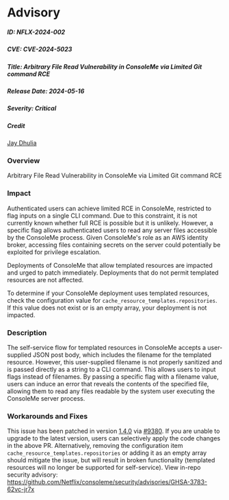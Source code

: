 # Advisory
##### ID: NFLX-2024-002

##### CVE: CVE-2024-5023

##### Title: Arbitrary File Read Vulnerability in ConsoleMe via Limited Git command RCE

##### Release Date: 2024-05-16

##### Severity: Critical

##### Credit
[Jay Dhulia](https://github.com/jaydhulia)

### Overview

Arbitrary File Read Vulnerability in ConsoleMe via Limited Git command RCE
### Impact

Authenticated users can achieve limited RCE in ConsoleMe, restricted to flag inputs on a single CLI command. Due to this constraint, it is not currently known whether full RCE is possible but it is unlikely. 
However, a specific flag allows authenticated users to read any server files accessible by the ConsoleMe process. Given ConsoleMe's role as an AWS identity broker, accessing files containing secrets on the server could potentially be exploited for privilege escalation.

Deployments of ConsoleMe that allow templated resources are impacted and urged to patch immediately. Deployments that do not permit templated resources are not affected.

To determine if your ConsoleMe deployment uses templated resources, check the configuration value for `cache_resource_templates.repositories`. If this value does not exist or is an empty array, your deployment is not impacted.
### Description

The self-service flow for templated resources in ConsoleMe accepts a user-supplied JSON post body, which includes the filename for the templated resource. However, this user-supplied filename is not properly sanitized and is passed directly as a string to a CLI command. This allows users to input flags instead of filenames. By passing a specific flag with a filename value, users can induce an error that reveals the contents of the specified file, allowing them to read any files readable by the system user executing the ConsoleMe server process.
### Workarounds and Fixes

This issue has been patched in version [1.4.0](https://pypi.org/project/consoleme/1.4.0/) via [#9380](https://github.com/Netflix/consoleme/pull/9380).
If you are unable to upgrade to the latest version, users can selectively apply the code changes in the above PR. Alternatively, removing the configuration item `cache_resource_templates.repositories` or adding it as an empty array should mitigate the issue, but will result in broken functionality (templated resources will no longer be supported for self-service).
View in-repo security advisory: https://github.com/Netflix/consoleme/security/advisories/GHSA-3783-62vc-jr7x
